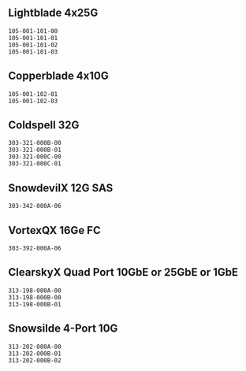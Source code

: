 



## Lightblade  4x25G
	105-001-101-00
	105-001-101-01
	105-001-101-02
	105-001-101-03

## Copperblade 4x10G 
	105-001-102-01
	105-001-102-03
	

## Coldspell 32G 
	303-321-000B-00
	303-321-000B-01
	303-321-000C-00
	303-321-000C-01


## SnowdevilX 12G SAS
	303-342-000A-06
	
## VortexQX 16Ge FC
	303-392-000A-06
	
## ClearskyX Quad Port 10GbE or 25GbE or 1GbE
	313-198-000A-00
	313-198-000B-00
	313-198-000B-01
	
## Snowsilde 4-Port 10G
	313-202-000A-00
	313-202-000B-01
	313-202-000B-02